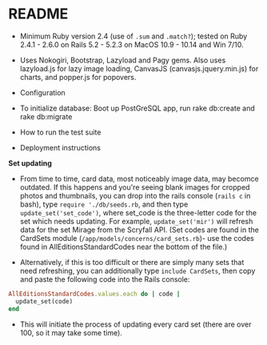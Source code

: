 # README

* Minimum Ruby version 2.4 (use of `.sum` and `.match?`); tested on Ruby 2.4.1 - 2.6.0 on Rails 5.2 - 5.2.3 on MacOS 10.9 - 10.14 and Win 7/10.

* Uses Nokogiri, Bootstrap, Lazyload and Pagy gems. Also uses lazyload.js for lazy image loading, CanvasJS (canvasjs.jquery.min.js) for charts, and popper.js for popovers. 

* Configuration

* To initialize database: Boot up PostGreSQL app, run rake db:create and rake db:migrate

* How to run the test suite

* Deployment instructions

**Set updating**
* From time to time, card data, most noticeably image data, may becomce outdated. If this happens and you're seeing blank images for cropped photos and thumbnails, you can drop into the rails console (`rails c` in bash), type `require './db/seeds.rb`, and then type `update_set('set_code')`, where set_code is the three-letter code for the set which needs updating. For example, `update_set('mir')` will refresh data for the set Mirage from the Scryfall API. (Set codes are found in the CardSets module (`/app/models/concerns/card_sets.rb`)- use the codes found in AllEditionsStandardCodes near the bottom of the file.) 

* Alternatively, if this is too difficult or there are simply many sets that need refreshing, you can additionally type `include CardSets`, then copy and paste the following code into the Rails console:

```ruby
AllEditionsStandardCodes.values.each do | code | 
  update_set(code)
end
```

* This will initiate the process of updating every card set (there are over 100, so it may take some time).
